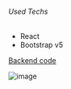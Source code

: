 ###### Used Techs
- React
- Bootstrap v5

[Backend code](https://github.com/ozgurSULUM/WordleCloneBackend)

![image](https://user-images.githubusercontent.com/41192900/155393372-510c09fe-e012-440a-8096-8bcc48285fea.png)
